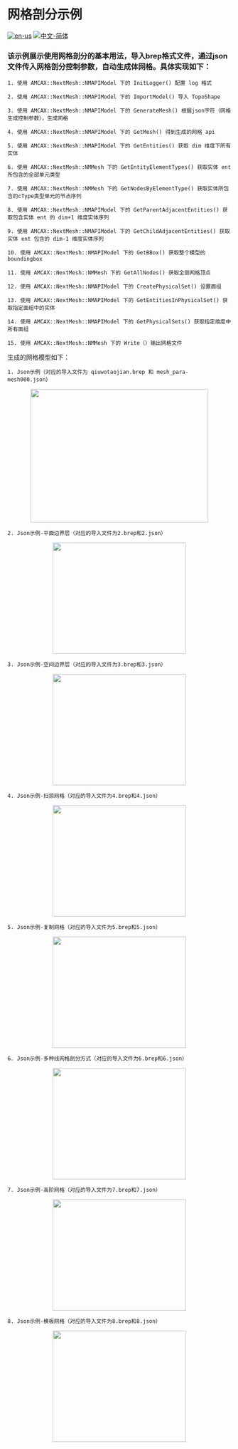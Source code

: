 # 网格剖分示例

[![en-us](https://img.shields.io/badge/en-us-yellow.svg)](./README.md) [![中文-简体](https://img.shields.io/badge/%E4%B8%AD%E6%96%87-%E7%AE%80%E4%BD%93-red.svg)](./README.zh_cn.md)

### 该示例展示使用网格剖分的基本用法，导入brep格式文件，通过json文件传入网格剖分控制参数，自动生成体网格。具体实现如下：

	1. 使用 AMCAX::NextMesh::NMAPIModel 下的 InitLogger() 配置 log 格式
	
	2. 使用 AMCAX::NextMesh::NMAPIModel 下的 ImportModel() 导入 TopoShape
	
	3. 使用 AMCAX::NextMesh::NMAPIModel 下的 GenerateMesh() 根据json字符（网格生成控制参数），生成网格
	
	4. 使用 AMCAX::NextMesh::NMAPIModel 下的 GetMesh() 得到生成的网格 api
	
	5. 使用 AMCAX::NextMesh::NMAPIModel 下的 GetEntities() 获取 dim 维度下所有实体
	
	6. 使用 AMCAX::NextMesh::NMMesh 下的 GetEntityElementTypes() 获取实体 ent 所包含的全部单元类型
	
	7. 使用 AMCAX::NextMesh::NMMesh 下的 GetNodesByElementType() 获取实体所包含的cType类型单元的节点序列
	
	8. 使用 AMCAX::NextMesh::NMAPIModel 下的 GetParentAdjacentEntities() 获取包含实体 ent 的 dim+1 维度实体序列
	
	9. 使用 AMCAX::NextMesh::NMAPIModel 下的 GetChildAdjacentEntities() 获取实体 ent 包含的 dim-1 维度实体序列
	
	10. 使用 AMCAX::NextMesh::NMAPIModel 下的 GetBBox() 获取整个模型的 boundingbox
	
	11. 使用 AMCAX::NextMesh::NMMesh 下的 GetAllNodes() 获取全部网格顶点
	
	12. 使用 AMCAX::NextMesh::NMAPIModel 下的 CreatePhysicalSet() 设置面组
	
	13. 使用 AMCAX::NextMesh::NMAPIModel 下的 GetEntitiesInPhysicalSet() 获取指定面组中的实体
	
	14. 使用 AMCAX::NextMesh::NMAPIModel 下的 GetPhysicalSets() 获取指定维度中所有面组
	
	15. 使用 AMCAX::NextMesh::NMMesh 下的 Write（）输出网格文件


生成的网格模型如下：

	1. Json示例（对应的导入文件为 qiuwotaojian.brep 和 mesh_para-mesh000.json） 

<div align = center><img src="https://s2.loli.net/2024/08/21/fgE13hGHXuNz29m.png" width="400" height="300"></div>

	2. Json示例-平面边界层（对应的导入文件为2.brep和2.json）

<div align = center><img src="https://s2.loli.net/2025/02/27/U6oPpzBthW2aDSu.png" width="300" height="250"></div>

	3. Json示例-空间边界层（对应的导入文件为3.brep和3.json）

<div align = center><img src="https://s2.loli.net/2025/02/27/mp8Y2gZHB1heKa7.jpg" width="300" height="250"></div>

	4. Json示例-扫掠网格（对应的导入文件为4.brep和4.json）

<div align = center><img src="https://s2.loli.net/2024/12/02/CKA3s8RZzM5ovu7.png" width="300" height="250"></div>

	5. Json示例-复制网格（对应的导入文件为5.brep和5.json）

<div align = center><img src="https://s2.loli.net/2024/12/31/PykwZ7qOGNxHR1l.png" width="300" height="250"></div>

	6. Json示例-多种线网格剖分方式（对应的导入文件为6.brep和6.json）

<div align = center><img src="https://s2.loli.net/2024/12/31/QEWeyAra2iJclK1.png" width="300" height="250"></div>


	7. Json示例-高阶网格（对应的导入文件为7.brep和7.json）

<div align = center><img src="https://s2.loli.net/2025/03/28/WMR9DbmFOUrspwf.png" width="300" height="250"></div>


	8. Json示例-模板网格（对应的导入文件为8.brep和8.json）

<div align = center><img src="https://s2.loli.net/2025/09/10/ElXy5PgkpvI4mcD.png" width="300" height="250"></div>


